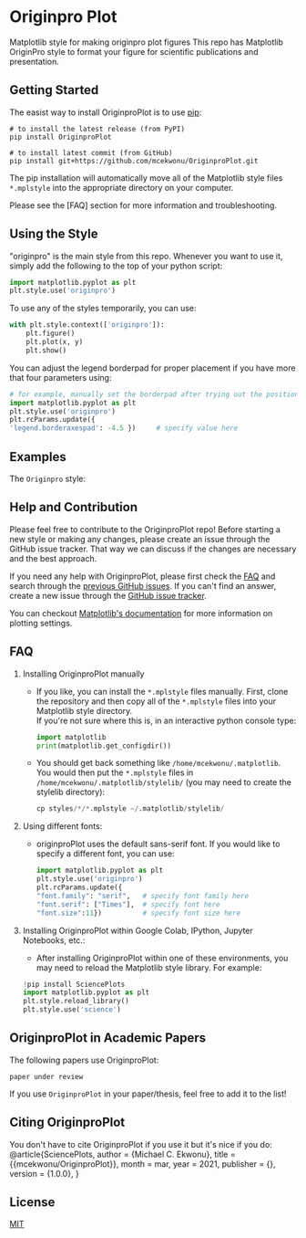 # Originpro Plot
<p>Matplotlib style for making originpro plot figures
This repo has Matplotlib OriginPro style to format your figure for scientific publications and presentation.</p>

## Getting Started
The easist way to install OriginproPlot is to use [pip](https://pip.pypa.io/en/stable/): 
```
# to install the latest release (from PyPI) 
pip install OriginproPlot

# to install latest commit (from GitHub)
pip install git+https://github.com/mcekwonu/OriginproPlot.git
```

The pip installation will automatically move all of the Matplotlib style files ```*.mplstyle``` into the appropriate directory on your computer.

Please see the [FAQ] section for more information and troubleshooting.

## Using the Style
"originpro" is the main style from this repo. Whenever you want to use it, simply add the following to the top of your python script:
```python
import matplotlib.pyplot as plt
plt.style.use('originpro')
```
To use any of the styles temporarily, you can use:
```python
with plt.style.context(['originpro']):
    plt.figure()
    plt.plot(x, y)
    plt.show()
```

You can adjust the legend borderpad for proper placement if you have more that four parameters using:

```python
# for example, manually set the borderpad after trying out the position values and update the matplotlib parameters.
import matplotlib.pyplot as plt
plt.style.use('originpro')
plt.rcParams.update({
'legend.borderaxespad': -4.5 })     # specify value here
```
## Examples
The ```Originpro``` style:

## Help and Contribution
<p>Please feel free to contribute to the OriginproPlot repo! Before starting a new style or making any changes, please create an issue through the GitHub issue tracker. That way we can discuss if the changes are necessary and the best approach.</p>

If you need any help with OriginproPlot, please first check the [FAQ](FAQ) and search through the [previous GitHub issues](https://github.com/mcekwonu/OriginproPlot/issues). If you can't find an answer, create a new issue through the [GitHub issue tracker](https://github.com/mcekwonu/OriginproPlot/issues/new).

You can checkout [Matplotlib's documentation](https://matplotlib.org) for more information on plotting settings.

## FAQ
1. Installing OriginproPlot manually

    * If you like, you can install the ```*.mplstyle``` files manually. First, clone the repository and then copy all of the ```*.mplstyle``` files into your Matplotlib style directory.  
    If you're not sure where this is, in an interactive python console type:

        ```python
        import matplotlib
        print(matplotlib.get_configdir())
        ```
    
    * You should get back something like ```/home/mcekwonu/.matplotlib```. You would then put the ```*.mplstyle``` files in ```/home/mcekwonu/.matplotlib/stylelib/``` (you may need to create the stylelib directory):

        ```python 
        cp styles/*/*.mplstyle ~/.matplotlib/stylelib/
        ```

2. Using different fonts:

    * originproPlot uses the default sans-serif font. If you would like to specify a different font, you can use:
        ```python
        import matplotlib.pyplot as plt
        plt.style.use('originpro')
        plt.rcParams.update({
        "font.family": "serif",   # specify font family here
        "font.serif": ["Times"],  # specify font here
        "font.size":11})          # specify font size here
        ```
3. Installing OriginproPlot within Google Colab, IPython, Jupyter Notebooks, etc.:
    
    * After installing OriginproPlot within one of these environments, you may need to reload the Matplotlib style library. For example:
    ```python
    !pip install SciencePlots
    import matplotlib.pyplot as plt
    plt.style.reload_library()
    plt.style.use('science')
    ```

## OriginproPlot in Academic Papers
The following papers use OriginproPlot:

```paper under review ```

If you use ```OriginproPlot``` in your paper/thesis, feel free to add it to the list!

## Citing OriginproPlot
You don't have to cite OriginproPlot if you use it but it's nice if you do:
@article{SciencePlots,
  author       = {Michael C. Ekwonu},
  title        = {{mcekwonu/OriginproPlot}},
  month        = mar,
  year         = 2021,
  publisher    = {},
  version      = {1.0.0},
}

## License
[MIT](https://choosealicense.com/licenses/mit/)

